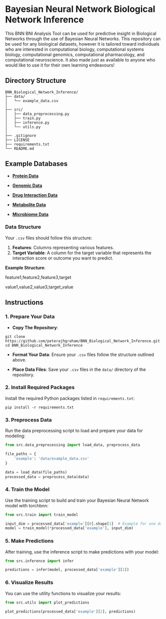 # Bayesian Neural Network Biological Network Inference

This BNN BNI Analysis Tool can be used for predictive insight in Biological Networks through the use of Bayesian Neural Networks. This repository can be used for any biological datasets, however it is tailored toward individuals who are interested in computational biology, computational systems biology, computational genomics, computational pharmacology, and computational neuroscience. It also made just as available to anyone who would like to use it for their own learning endeavours!

## Directory Structure

```
BNN_Biological_Network_Inference/
├── data/
│   └── example_data.csv
│
├── src/
│   ├── data_preprocessing.py
│   ├── train.py
│   ├── inference.py
│   └── utils.py
│
├── .gitignore
├── LICENSE
├── requirements.txt
└── README.md
```

## Example Databases

* **[Protein Data](https://www.wwpdb.org/)**

* **[Genomic Data](https://www.genomicsengland.co.uk/)**

* **[Drug Interaction Data](https://go.drugbank.com/)**

* **[Metabolite Data](https://www.metabolomicsworkbench.org/databases/metabolitedatabase.php)**

* **[Microbiome Data](https://portal.hmpdacc.org/)**

### Data Structure

Your `.csv` files should follow this structure:

1. **Features**: Columns representing various features.
2. **Target Variable**: A column for the target variable that represents the interaction score or outcome you want to predict.

**Example Structure**:

feature1,feature2,feature3,target

value1,value2,value3,target_value

## Instructions

### 1. Prepare Your Data

* **Copy The Repository**:

```
git clone https://github.com/peterajhgraham/BNN_Biological_Network_Inference.git
cd BNN_Biological_Network_Inference
```
* **Format Your Data**: Ensure your `.csv` files follow the structure outlined above.

* **Place Data Files**: Save your `.csv` files in the `data/` directory of the repository.

### 2. Install Required Packages

Install the required Python packages listed in `requirements.txt`:

```
pip install -r requirements.txt
```

### 3. Preprocess Data

Run the data preprocessing script to load and prepare your data for modeling:

```python
from src.data_preprocessing import load_data, preprocess_data

file_paths = {
    'example': 'data/example_data.csv'
}

data = load_data(file_paths)
processed_data = preprocess_data(data)
```

### 4. Train the Model

Use the training script to build and train your Bayesian Neural Network model with torchbnn:

```python
from src.train import train_model

input_dim = processed_data['example'][0].shape[1]  # Example for one dataset
model = train_model(*processed_data['example'], input_dim)
```

### 5. Make Predictions

After training, use the inference script to make predictions with your model:

```python
from src.inference import infer

predictions = infer(model, processed_data['example'][1])
```

### 6. Visualize Results

You can use the utility functions to visualize your results:

```python
from src.utils import plot_predictions

plot_predictions(processed_data['example'][2], predictions)
```
